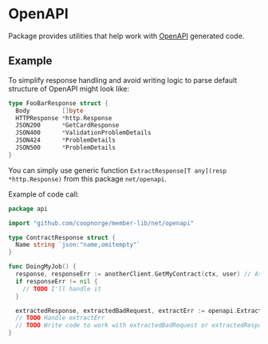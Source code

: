 <!-- markdownlint-disable-file MD009 -->
<!-- markdownlint-disable-file MD031 -->
# OpenAPI

Package provides utilities that help work with
[OpenAPI](https://swagger.io/specification/) generated code.

## Example

To simplify response handling and avoid writing logic to parse default
structure of OpenAPI might look like:

```go
type FooBarResponse struct {
  Body         []byte
  HTTPResponse *http.Response
  JSON200      *GetCardResponse
  JSON400      *ValidationProblemDetails
  JSON424      *ProblemDetails
  JSON500      *ProblemDetails
}
```

You can simply use generic
function `ExtractResponse[T any](resp *http.Response)` from this
package `net/openapi`.

Example of code call:
```go
package api

import "github.com/coopnorge/member-lib/net/openapi"

type ContractResponse struct {
  Name string `json:"name,omitempty"`
}

func DoingMyJob() {
  response, responseErr := anotherClient.GetMyContract(ctx, user) // Assume that response is FooBarResponse
  if responseErr != nil {
    // TODO I'll handle it
  }

  extractedResponse, extractedBadRequest, extractErr := openapi.ExtractResponse[ContractResponse](&Response{HTTPResponse: response, HTTPResponseBody: &response.Body})
  // TODO Handle extractErr
  // TODO Write code to work with extractedBadRequest or extractedResponse
}
```
